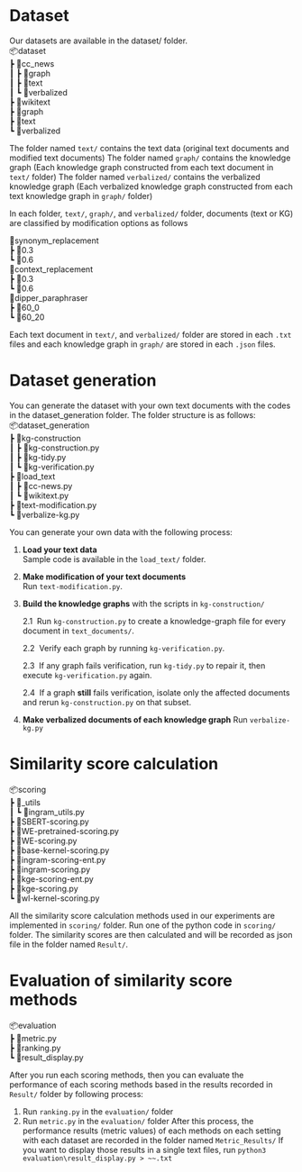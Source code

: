 # Dataset
Our datasets are available in the dataset/ folder.   
📦dataset   
 ┣ 📂cc_news   
 ┃ ┣ 📂graph   
 ┃ ┣ 📂text   
 ┃ ┗ 📂verbalized   
 ┣ 📂wikitext   
   ┣ 📂graph   
   ┣ 📂text   
   ┗ 📂verbalized   

The folder named `text/` contains the text data (original text documents and modified text documents)
The folder named `graph/` contains the knowledge graph (Each knowledge graph constructed from each text document in `text/` folder)
The folder named `verbalized/` contains the verbalized knowledge graph (Each verbalized knowledge graph constructed from each text knowledge graph in `graph/` folder)

In each folder, `text/`, `graph/`, and `verbalized/` folder, documents (text or KG) are classified by modification options as follows   
   
📂synonym_replacement   
┣ 📂0.3   
┗ 📂0.6   
📂context_replacement   
┣ 📂0.3   
┗ 📂0.6   
📂dipper_paraphraser   
┣ 📂60_0   
┗ 📂60_20   

Each text document in `text/`, and `verbalized/` folder are stored in each `.txt` files and each knowledge graph in `graph/` are stored in each `.json` files.


# Dataset generation
You can generate the dataset with your own text documents with the codes in the dataset_generation folder.
The folder structure is as follows:   
📦dataset_generation   
 ┣ 📂kg-construction   
 ┃ ┣ 📜kg-construction.py   
 ┃ ┣ 📜kg-tidy.py   
 ┃ ┗ 📜kg-verification.py   
 ┣ 📂load_text   
 ┃ ┣ 📜cc-news.py   
 ┃ ┗ 📜wikitext.py   
 ┣ 📜text-modification.py   
 ┗ 📜verbalize-kg.py   

You can generate your own data with the following process:
1. **Load your text data**  
   Sample code is available in the `load_text/` folder.

2. **Make modification of your text documents**  
   Run `text-modification.py`.

3. **Build the knowledge graphs** with the scripts in `kg-construction/`  

   2.1&nbsp;&nbsp;Run `kg-construction.py` to create a knowledge-graph file for every document in `text_documents/`.

   2.2&nbsp;&nbsp;Verify each graph by running `kg-verification.py`.

   2.3&nbsp;&nbsp;If any graph fails verification, run `kg-tidy.py` to repair it, then execute `kg-verification.py` again.

   2.4&nbsp;&nbsp;If a graph **still** fails verification, isolate only the affected documents and rerun `kg-construction.py` on that subset.

4. **Make verbalized documents of each knowledge graph** 
   Run `verbalize-kg.py`

# Similarity score calculation
📦scoring   
 ┣ 📂_utils   
 ┃ ┗ 📜ingram_utils.py   
 ┣ 📜SBERT-scoring.py   
 ┣ 📜WE-pretrained-scoring.py   
 ┣ 📜WE-scoring.py   
 ┣ 📜base-kernel-scoring.py   
 ┣ 📜ingram-scoring-ent.py   
 ┣ 📜ingram-scoring.py   
 ┣ 📜kge-scoring-ent.py   
 ┣ 📜kge-scoring.py   
 ┗ 📜wl-kernel-scoring.py   

All the similarity score calculation methods used in our experiments are implemented in `scoring/` folder. 
Run one of the python code in `scoring/` folder. The similarity scores are then calculated and will be recorded as json file in the folder named `Result/`.

# Evaluation of similarity score methods
📦evaluation   
 ┣ 📜metric.py   
 ┣ 📜ranking.py   
 ┗ 📜result_display.py   

After you run each scoring methods, then you can evaluate the performance of each scoring methods based in the results recorded in `Result/` folder by following process:
1. Run `ranking.py` in the `evaluation/` folder
2. Run `metric.py` in the `evaluation/` folder
After this process, the performance results (metric values) of each methods on each setting with each dataset are recorded in the folder named `Metric_Results/`
If you want to display those results in a single text files, run `python3 evaluation\result_display.py > ~~.txt`

